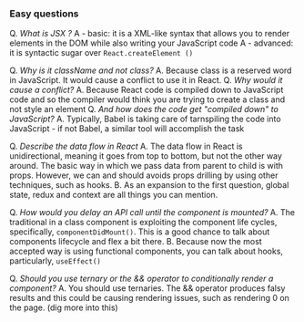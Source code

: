 ### Easy questions 

Q. *What is JSX ?*
A - basic: it is a XML-like syntax that allows you to render elements in the DOM while also writing your JavaScript code
A - advanced: it is syntactic sugar over ```React.createElement ()```

Q. *Why is it className and not class?*
A. Because class is a reserved word in JavaScript. It would cause a conflict to use it in React.
Q. *Why would it cause a conflict?*
A. Because React code is compiled down to JavaScript code and so the compiler would think you are trying to create a class and not style an element
Q. *And how does the code get "compiled down" to JavaScript?*
A. Typically, Babel is taking care of tarnspiling the code into JavaScript - if not Babel, a similar tool will accomplish the task

Q. *Describe the data flow in React*
A. The data flow in React is unidirectional, meaning it goes from top to bottom, but not the other way around. The basic way in which we pass data from parent to child is with props. However, we can and should avoids props drilling by using other techniques, such as hooks.
B. As an expansion to the first question, global state, redux and context are all things you can mention.

Q. *How would you delay an API call until the component is mounted?*
A. The traditional in a class component is exploiting the component life cycles, specifically, ```componentDidMount()```. This is a good chance to talk about components lifecycle and flex a bit there.
B. Because now the most accepted way is using functional components, you can talk about hooks, particularly, ```useEffect()```

Q. *Should you use ternary or the && operator to conditionally render a component?*
A. You should use ternaries. The && operator produces falsy results and this could be causing rendering issues, such as rendering 0 on the page. (dig more into this)

